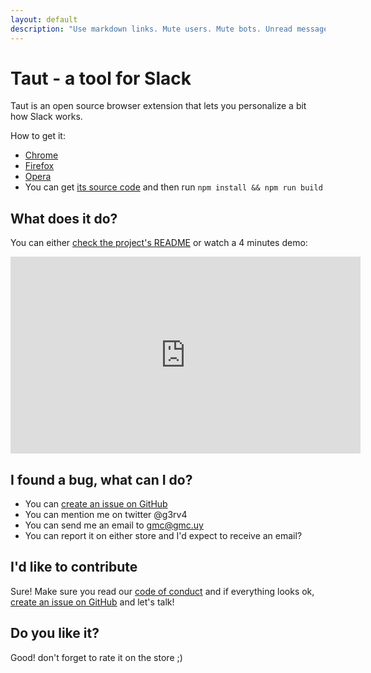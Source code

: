 ```yaml
---
layout: default
description: "Use markdown links. Mute users. Mute bots. Unread messages on the title."
---
```


# Taut - a tool for Slack

Taut is an open source browser extension that lets you personalize a bit how Slack works.

How to get it:
* [Chrome](https://chrome.google.com/webstore/detail/taut-a-tool-for-slack/mgicdolhkaeefgmbhlohfjoafacijbfh)
* [Firefox](https://addons.mozilla.org/en-US/firefox/addon/taut-a-tool-for-slack/)
* [Opera](https://addons.opera.com/en/extensions/details/taut-a-tool-for-slack/)
* You can get [its source code](https://github.com/g3rv4/Taut) and then run `npm install && npm run build`

## What does it do?

You can either [check the project's README](https://github.com/g3rv4/Taut/blob/master/README.md) or watch a 4 minutes demo:

<iframe width="560" height="315" src="https://www.youtube-nocookie.com/embed/gyZR-5_JVqQ" frameborder="0" allow="autoplay; encrypted-media" allowfullscreen></iframe>

## I found a bug, what can I do?

* You can [create an issue on GitHub](https://github.com/g3rv4/Taut/issues?q=is%3Aissue+is%3Aopen+sort%3Aupdated-desc)
* You can mention me on twitter @g3rv4
* You can send me an email to gmc@gmc.uy
* You can report it on either store and I'd expect to receive an email?

## I'd like to contribute

Sure! Make sure you read our [code of conduct](https://github.com/g3rv4/Taut/blob/master/CODE_OF_CONDUCT.md) and if everything looks ok, [create an issue on GitHub](https://github.com/g3rv4/Taut/issues?q=is%3Aissue+is%3Aopen+sort%3Aupdated-desc) and let's talk!

## Do you like it?

Good! don't forget to rate it on the store ;)
